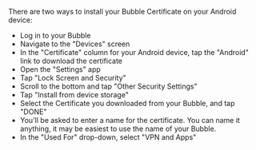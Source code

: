 
There are two ways to install your Bubble Certificate on your Android device:

 * Log in to your Bubble
 * Navigate to the "Devices" screen
 * In the "Certificate" column for your Android device, tap the "Android" link to download the certificate
 * Open the "Settings" app
 * Tap "Lock Screen and Security"
 * Scroll to the bottom and tap "Other Security Settings"
 * Tap "Install from device storage"
 * Select the Certificate you downloaded from your Bubble, and tap "DONE" 
 * You'll be asked to enter a name for the certificate. You can name it anything, it may be easiest to use the name of your Bubble.
 * In the "Used For" drop-down, select "VPN and Apps" 
 